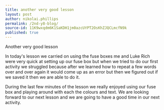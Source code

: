 ```yaml
---
title: another very good lesson
layout: post
author: nikolai.phillips
permalink: /2nd-y8-blog/
source-id: 11K9wxqdm6K1SaKDH1jm0azcUYPT2OsKhZJQCLmcfN9k
published: true
---
```

Another very good lesson

In today's lesson we carried on using the fuse boxes me and Luke Rich were very quick at setting up our fuse box but when we tried to do our first activity we struggled because after we learned how to repeat a few words over and over again it would come up as an error but then we figured out if we saved it then we are able to do it.

 

During the last few minutes of the lesson we really enjoyed using our fuse box and playing around with each the colours and text. We are looking forward to our next lesson and we are going to have a good time in our next activity.

